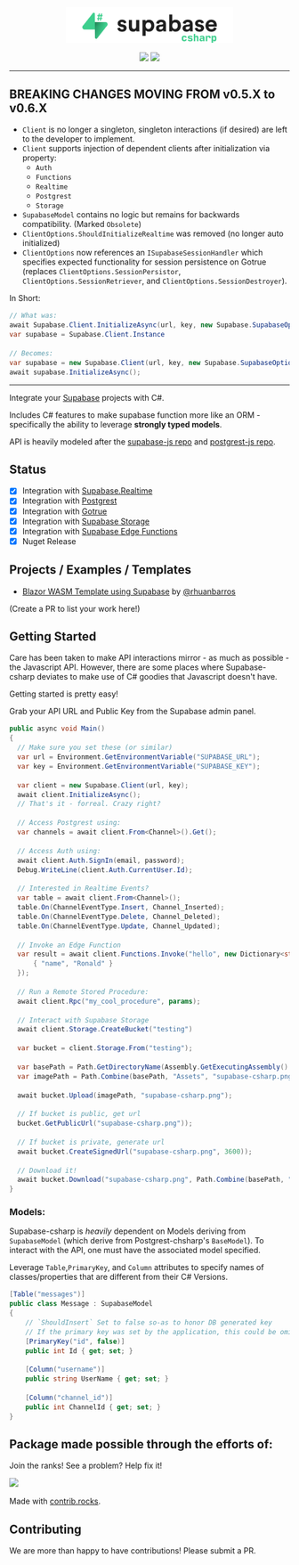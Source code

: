 <p align="center">
<img width="300" src=".github/supabase-csharp.png"/>
</p>
<p align="center">
  <img src="https://github.com/supabase/supabase-csharp/workflows/Build%20And%20Test/badge.svg"/>
  <a href="https://www.nuget.org/packages/supabase-csharp/">
    <img src="https://img.shields.io/nuget/vpre/supabase-csharp"/>
  </a>
</p>

---

## BREAKING CHANGES MOVING FROM v0.5.X to v0.6.X

- `Client` is no longer a singleton, singleton interactions (if desired) are left to the developer to implement.
- `Client` supports injection of dependent clients after initialization via property:
  - `Auth`
  - `Functions`
  - `Realtime`
  - `Postgrest`
  - `Storage`
- `SupabaseModel` contains no logic but remains for backwards compatibility. (Marked `Obsolete`)
- `ClientOptions.ShouldInitializeRealtime` was removed (no longer auto initialized)
- `ClientOptions` now references an `ISupabaseSessionHandler` which specifies expected functionality for session persistence on Gotrue (replaces `ClientOptions.SessionPersistor`, `ClientOptions.SessionRetriever`, and `ClientOptions.SessionDestroyer`).

In Short:
```c#
// What was:
await Supabase.Client.InitializeAsync(url, key, new Supabase.SupabaseOptions { AutoConnectRealtime = true, ShouldInitializeRealtime = true });
var supabase = Supabase.Client.Instance

// Becomes:
var supabase = new Supabase.Client(url, key, new Supabase.SupabaseOptions { AutoConnectRealtime = true });
await supabase.InitializeAsync();
```

---

Integrate your [Supabase](https://supabase.io) projects with C#.

Includes C# features to make supabase function more like an ORM - specifically the ability to leverage **strongly typed models**.

API is heavily modeled after the [supabase-js repo](https://github.com/supabase/supabase-js) and [postgrest-js repo](https://github.com/supabase/postgrest-js).

## Status

- [x] Integration with [Supabase.Realtime](https://github.com/supabase-community/realtime-csharp)
- [x] Integration with [Postgrest](https://github.com/supabase-community/postgrest-csharp)
- [x] Integration with [Gotrue](https://github.com/supabase-community/gotrue-csharp)
- [x] Integration with [Supabase Storage](https://github.com/supabase-community/storage-csharp)
- [x] Integration with [Supabase Edge Functions](https://github.com/supabase-community/functions-csharp)
- [x] Nuget Release

## Projects / Examples / Templates

- [Blazor WASM Template using Supabase](https://github.com/rhuanbarros/BlazorWebAssemblySupabaseTemplate) by [@rhuanbarros](https://github.com/rhuanbarros) 

(Create a PR to list your work here!)

## Getting Started

Care has been taken to make API interactions mirror - as much as possible - the Javascript API. However, there are some places
where Supabase-csharp deviates to make use of C# goodies that Javascript doesn't have.

Getting started is pretty easy!

Grab your API URL and Public Key from the Supabase admin panel.

```c#
public async void Main()
{
  // Make sure you set these (or similar)
  var url = Environment.GetEnvironmentVariable("SUPABASE_URL");
  var key = Environment.GetEnvironmentVariable("SUPABASE_KEY");

  var client = new Supabase.Client(url, key);
  await client.InitializeAsync();
  // That's it - forreal. Crazy right?

  // Access Postgrest using:
  var channels = await client.From<Channel>().Get();

  // Access Auth using:
  await client.Auth.SignIn(email, password);
  Debug.WriteLine(client.Auth.CurrentUser.Id);

  // Interested in Realtime Events?
  var table = await client.From<Channel>();
  table.On(ChannelEventType.Insert, Channel_Inserted);
  table.On(ChannelEventType.Delete, Channel_Deleted);
  table.On(ChannelEventType.Update, Channel_Updated);

  // Invoke an Edge Function
  var result = await client.Functions.Invoke("hello", new Dictionary<string, object> { 
      { "name", "Ronald" } 
  });

  // Run a Remote Stored Procedure:
  await client.Rpc("my_cool_procedure", params);

  // Interact with Supabase Storage
  await client.Storage.CreateBucket("testing")

  var bucket = client.Storage.From("testing");

  var basePath = Path.GetDirectoryName(Assembly.GetExecutingAssembly().CodeBase).Replace("file:", "");
  var imagePath = Path.Combine(basePath, "Assets", "supabase-csharp.png");

  await bucket.Upload(imagePath, "supabase-csharp.png");

  // If bucket is public, get url
  bucket.GetPublicUrl("supabase-csharp.png"));

  // If bucket is private, generate url
  await bucket.CreateSignedUrl("supabase-csharp.png", 3600));

  // Download it!
  await bucket.Download("supabase-csharp.png", Path.Combine(basePath, "testing-download.png"));
}
```

### Models:

Supabase-csharp is _heavily_ dependent on Models deriving from `SupabaseModel` (which derive from Postgrest-chsharp's `BaseModel`). To interact with the API, one must have the associated model specified.

Leverage `Table`,`PrimaryKey`, and `Column` attributes to specify names of classes/properties that are different from their C# Versions.

```c#
[Table("messages")]
public class Message : SupabaseModel
{
    // `ShouldInsert` Set to false so-as to honor DB generated key
    // If the primary key was set by the application, this could be omitted.
    [PrimaryKey("id", false)]
    public int Id { get; set; }

    [Column("username")]
    public string UserName { get; set; }

    [Column("channel_id")]
    public int ChannelId { get; set; }
}
```

## Package made possible through the efforts of:

Join the ranks! See a problem? Help fix it!

<a href="https://github.com/supabase-community/supabase-csharp/graphs/contributors">
  <img src="https://contrib.rocks/image?repo=supabase-community/supabase-csharp" />
</a>

Made with [contrib.rocks](https://contrib.rocks/preview?repo=supabase-community%2Fsupabase-csharp).

## Contributing

We are more than happy to have contributions! Please submit a PR.
